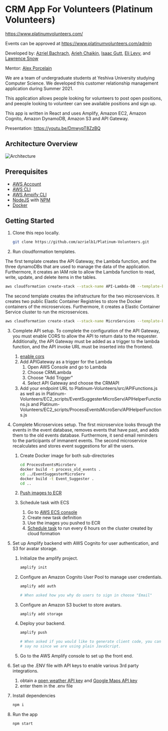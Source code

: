# CRM App For Volunteers (Platinum Volunteers)

https://www.platinumvolunteers.com/

Events can be approved at https://www.platinumvolunteers.com/admin

Developed by: [Azriel Bachrach](https://www.linkedin.com/in/azriel-bachrach/), [Arieh Chaikin](https://www.linkedin.com/in/arieh-chaikin-1632011a3/), [Isaac Gutt](https://www.linkedin.com/in/isaac-gutt-1755a2183/), [Eli Levy](https://www.linkedin.com/in/eliyahu-levy-4417a51b5/), and [Lawrence Snow](https://www.linkedin.com/in/lawrence-snow-059629203/)

Mentor: [Alex Porcelain](https://www.linkedin.com/in/alexporcelain/) 

We are a team of undergraduate students at Yeshiva University studying Computer Science. We developed this customer relationship management application during Summer 2021.

This application allows people looking for volunteers to post open positions, and peeople looking to volunteer can see available positions and sign up.

This app is written in React and uses Amplify, Amazon EC2, Amazon Cognito, Amazon DynamoDB, Amazon S3 and API Gateway.

Presentation: https://youtu.be/DmwypT8ZzBQ

## Architecture Overview

![Architecture](public/AWS_Template.png)

## Prerequisites
+ [AWS Account](https://aws.amazon.com/mobile/details/)
+ [AWS CLI](https://aws.amazon.com/cli/)
+ [AWS Ampify CLI](https://docs.amplify.aws/cli/start/install)
+ [NodeJS](https://nodejs.org/en/download/) with [NPM](https://docs.npmjs.com/getting-started/installing-node)
+ [Docker](https://www.docker.com/)

## Getting Started

1. Clone this repo locally.

   ```bash
   git clone https://github.com/azrielb1/Platinum-Volunteers.git
   ```

2. Run cloudformation templates. 

The first template creates the API Gateway, the Lambda function, and the three dynamoDBs that are used to manage the data of the application. Furthermore, it creates an IAM role to allow the Lambda function to read, write, update, and delete items in the tables.

   ```bash
   aws cloudformation create-stack --stack-name API-Lambda-DB --template-body file://./cloudformation/API-Lambda-DB/template.json --parameters ParameterKey=LambdaFuncName,ParameterValue=CRMLambda ParameterKey=UsersTableName,ParameterValue=CRMUsersTable ParameterKey=APIName,ParameterValue=CRMAPI ParameterKey=EnvironmentName,ParameterValue=Prod --capabilities CAPABILITY_IAM
   ```
The second template creates the infratructure for the two microservices. It creates two public Elastic Container Registries to store the Docker containers of the microservices. Furthermore, it creates a Elastic Container Service cluster to run the microservices.
   ```bash
   aws cloudformation create-stack --stack-name MicroServices --template-body file://./cloudformation/MicroServices/template.json
   ```

3. Complete API setup. To complete the configuration of the API Gateway, you must enable CORS to allow the API to return data to the requester. Additionally, the API Gateway must be added as a trigger to the lambda function, and the API invoke URL must be inserted into the frontend.

   1. [enable cors](https://docs.aws.amazon.com/apigateway/latest/developerguide/how-to-cors.html)
   2. Add APIGateway as a trigger for the Lambda
      1. Open AWS Console and go to Lambda
      2. Choose CRMLambda
      3. Choose "Add Trigger" 
      4. Select API Gateway and choose the CRMAPI
   3. Add your endpoint URL to Platinum-Volunteers/src/APIFunctions.js as well as in Platinum-Volunteers/EC2_scripts/EventSuggesterMicroServ/APIHelperFunctions.js and Platinum-Volunteers/EC2_scripts/ProcessEventsMicroServ/APIHelperFunctions.js

4. Complete Microservices setup. The first microservice looks through the events in the event database, removes events that have past, and adds them to the old events database. Furthermore, it send email reminders to the participants of immanent events. The second microservice recalculates and stores event suggestions for all the users.

   1. Create Docker image for both sub-directories 

      ```bash
      cd ProcessEventsMicroServ
      docker build -t process_old_events .
      cd ../EventSuggesterMicroServ
      docker build -t Event_Suggester .
      cd ..
      ```

   2. [Push images to ECR](https://docs.aws.amazon.com/AmazonECR/latest/userguide/docker-push-ecr-image.html)

   3. Schedule task with ECS

      1. Go to [AWS ECS console](https://console.aws.amazon.com/ecs)
      2. Create new task definition
      3. Use the images you pushed to ECR
      4. [Schedule task](https://docs.aws.amazon.com/AmazonECS/latest/developerguide/scheduling_tasks.html) to run every 6 hours on the cluster created by cloud formation

5. Set up Amplify backend with AWS Cognito for user authentication, and S3 for avatar storage.

   1. Initialize the amplify project. 

      ```bash
      amplify init
      ```

   2. Configure an Amazon Cognito User Pool to manage user credentials.

      ```bash
      amplify add auth
      
      # When asked how you why do users to sign in choose "Email"
      ```

   3. Configure an Amazon S3 bucket to store avatars.

      ```
      amplify add storage
      ```

   4. Deploy your backend.

      ```bash
      amplify push
      
      # When asked if you would like to generate client code, you can
      # say no since we are using plain JavaScript.
      ```

   5. Go to the AWS Amplify console to set up the front end.

6. Set up the .ENV file with API keys to enable various 3rd party integrations.

   1. obtain a [open weather API key](https://openweathermap.org/api) and [Google Maps API key](https://developers.google.com/maps/documentation/javascript/get-api-key)
   2. enter them in the .env file

7. Install dependencies

   ```bash
   npm i
   ```

8. Run the app

   ```bash
   npm start
   ```
